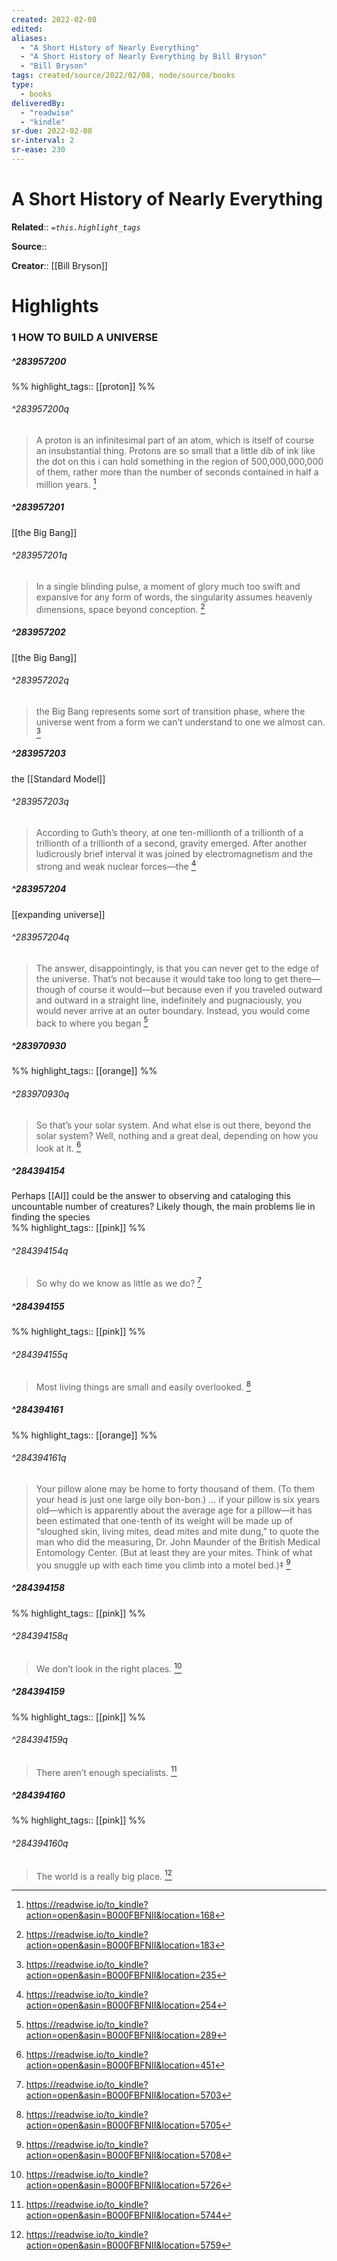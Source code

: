```yaml
---
created: 2022-02-08
edited:
aliases:
  - "A Short History of Nearly Everything"
  - "A Short History of Nearly Everything by Bill Bryson"
  - "Bill Bryson"
tags: created/source/2022/02/08, node/source/books
type: 
  - books
deliveredBy: 
  - "readwise"
  - "kindle"
sr-due: 2022-02-08
sr-interval: 2
sr-ease: 230
---
```

# A Short History of Nearly Everything

**Related**:: 
*`=this.highlight_tags`*

**Source**:: 

**Creator**:: [[Bill Bryson]]

# Highlights
### 1 HOW TO BUILD A UNIVERSE
##### ^283957200

  
%%
highlight_tags:: [[proton]]
%%

###### ^283957200q

> A proton is an infinitesimal part of an atom, which is itself of course an insubstantial thing. Protons are so small that a little dib of ink like the dot on this i can hold something in the region of 500,000,000,000 of them, rather more than the number of seconds contained in half a million years. 
  [^283957200]

[^283957200]: https://readwise.io/to_kindle?action=open&asin=B000FBFNII&location=168

##### ^283957201

[[the Big Bang]]  


###### ^283957201q

> In a single blinding pulse, a moment of glory much too swift and expansive for any form of words, the singularity assumes heavenly dimensions, space beyond conception. 
  [^283957201]

[^283957201]: https://readwise.io/to_kindle?action=open&asin=B000FBFNII&location=183

##### ^283957202

[[the Big Bang]]  


###### ^283957202q

> the Big Bang represents some sort of transition phase, where the universe went from a form we can’t understand to one we almost can. 
  [^283957202]

[^283957202]: https://readwise.io/to_kindle?action=open&asin=B000FBFNII&location=235

##### ^283957203

the [[Standard Model]]  


###### ^283957203q

> According to Guth’s theory, at one ten-millionth of a trillionth of a trillionth of a trillionth of a second, gravity emerged. After another ludicrously brief interval it was joined by electromagnetism and the strong and weak nuclear forces—the 
  [^283957203]

[^283957203]: https://readwise.io/to_kindle?action=open&asin=B000FBFNII&location=254

##### ^283957204

[[expanding universe]]  


###### ^283957204q

> The answer, disappointingly, is that you can never get to the edge of the universe. That’s not because it would take too long to get there—though of course it would—but because even if you traveled outward and outward in a straight line, indefinitely and pugnaciously, you would never arrive at an outer boundary. Instead, you would come back to where you began 
  [^283957204]

[^283957204]: https://readwise.io/to_kindle?action=open&asin=B000FBFNII&location=289

##### ^283970930

  
%%
highlight_tags:: [[orange]]
%%

###### ^283970930q

> So that’s your solar system. And what else is out there, beyond the solar system? Well, nothing and a great deal, depending on how you look at it. 
  [^283970930]

[^283970930]: https://readwise.io/to_kindle?action=open&asin=B000FBFNII&location=451

##### ^284394154

Perhaps [[AI]] could be the answer to observing and cataloging this uncountable number of creatures? Likely though, the main problems lie in finding the species  
%%
highlight_tags:: [[pink]]
%%

###### ^284394154q

> So why do we know as little as we do? 
  [^284394154]

[^284394154]: https://readwise.io/to_kindle?action=open&asin=B000FBFNII&location=5703

##### ^284394155

  
%%
highlight_tags:: [[pink]]
%%

###### ^284394155q

> Most living things are small and easily overlooked. 
  [^284394155]

[^284394155]: https://readwise.io/to_kindle?action=open&asin=B000FBFNII&location=5705

##### ^284394161

  
%%
highlight_tags:: [[orange]]
%%

###### ^284394161q

> Your pillow alone may be home to forty thousand of them. (To them your head is just one large oily bon-bon.) ... if your pillow is six years old—which is apparently about the average age for a pillow—it has been estimated that one-tenth of its weight will be made up of “sloughed skin, living mites, dead mites and mite dung,” to quote the man who did the measuring, Dr. John Maunder of the British Medical Entomology Center. (But at least they are your mites. Think of what you snuggle up with each time you climb into a motel bed.)‡ 
  [^284394161]

[^284394161]: https://readwise.io/to_kindle?action=open&asin=B000FBFNII&location=5708

##### ^284394158

  
%%
highlight_tags:: [[pink]]
%%

###### ^284394158q

> We don’t look in the right places. 
  [^284394158]

[^284394158]: https://readwise.io/to_kindle?action=open&asin=B000FBFNII&location=5726

##### ^284394159

  
%%
highlight_tags:: [[pink]]
%%

###### ^284394159q

> There aren’t enough specialists. 
  [^284394159]

[^284394159]: https://readwise.io/to_kindle?action=open&asin=B000FBFNII&location=5744

##### ^284394160

  
%%
highlight_tags:: [[pink]]
%%

###### ^284394160q

> The world is a really big place. 
  [^284394160]

[^284394160]: https://readwise.io/to_kindle?action=open&asin=B000FBFNII&location=5759

